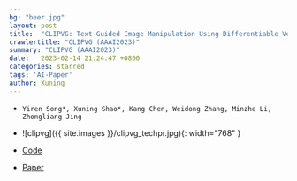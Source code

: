 ```yaml
---
bg: "beer.jpg"
layout: post
title:  "CLIPVG: Text-Guided Image Manipulation Using Differentiable Vector Graphics (AAAI 2023)"
crawlertitle: "CLIPVG (AAAI2023)"
summary: "CLIPVG (AAAI2023)"
date:   2023-02-14 21:24:47 +0800
categories: starred
tags: 'AI-Paper'
author: Xuning
---
```


- `Yiren Song*, Xuning Shao*, Kang Chen, Weidong Zhang, Minzhe Li, Zhongliang Jing`
- ![clipvg]({{ site.images }}/clipvg_techpr.jpg){: width="768" }

- [Code](https://github.com/NetEase-GameAI/clipvg)

- [Paper](https://arxiv.org/abs/2212.02122)


